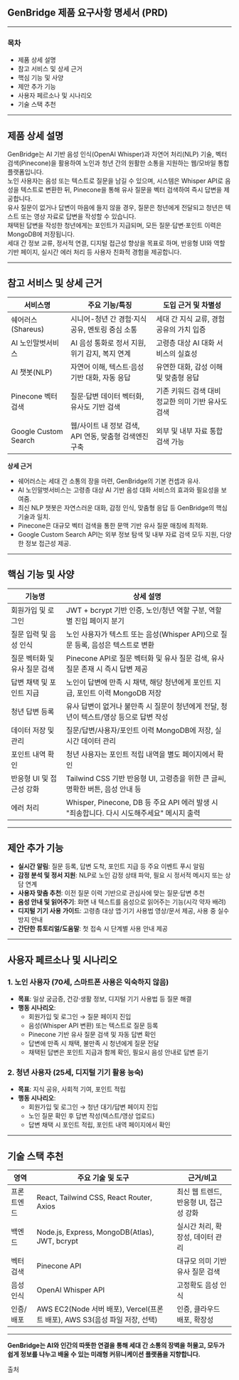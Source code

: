 ## GenBridge 제품 요구사항 명세서 (PRD)

---

### 목차

- 제품 상세 설명
- 참고 서비스 및 상세 근거
- 핵심 기능 및 사양
- 제안 추가 기능
- 사용자 페르소나 및 시나리오
- 기술 스택 추천

---

## 제품 상세 설명

GenBridge는 AI 기반 음성 인식(OpenAI Whisper)과 자연어 처리(NLP) 기술, 벡터 검색(Pinecone)을 활용하여 노인과 청년 간의 원활한 소통을 지원하는 웹/모바일 통합 플랫폼입니다.  
노인 사용자는 음성 또는 텍스트로 질문을 남길 수 있으며, 시스템은 Whisper API로 음성을 텍스트로 변환한 뒤, Pinecone을 통해 유사 질문을 벡터 검색하여 즉시 답변을 제공합니다.  
유사 질문이 없거나 답변이 마음에 들지 않을 경우, 질문은 청년에게 전달되고 청년은 텍스트 또는 영상 자료로 답변을 작성할 수 있습니다.  
채택된 답변을 작성한 청년에게는 포인트가 지급되며, 모든 질문·답변·포인트 이력은 MongoDB에 저장됩니다.  
세대 간 정보 교류, 정서적 연결, 디지털 접근성 향상을 목표로 하며, 반응형 UI와 역할 기반 페이지, 실시간 에러 처리 등 사용자 친화적 경험을 제공합니다.

---

## 참고 서비스 및 상세 근거

| 서비스명             | 주요 기능/특징                                                       | 도입 근거 및 차별성                                   |
|----------------------|---------------------------------------------------------------------|------------------------------------------------------|
| 쉐어러스(Shareus)    | 시니어-청년 간 경험·지식 공유, 멘토링 중심 소통                       | 세대 간 지식 교류, 경험 공유의 가치 입증              |
| AI 노인말벗서비스      | AI 음성 통화로 정서 지원, 위기 감지, 복지 연계                        | 고령층 대상 AI 대화 서비스의 실효성                |
| AI 챗봇(NLP)          | 자연어 이해, 텍스트·음성 기반 대화, 자동 응답                         | 유연한 대화, 감성 이해 및 맞춤형 응답               |
| Pinecone 벡터 검색    | 질문·답변 데이터 벡터화, 유사도 기반 검색                             | 기존 키워드 검색 대비 정교한 의미 기반 유사도 검색     |
| Google Custom Search  | 웹/사이트 내 정보 검색, API 연동, 맞춤형 검색엔진 구축                | 외부 및 내부 자료 통합 검색 가능               |

**상세 근거**
- 쉐어러스는 세대 간 소통의 장을 마련, GenBridge의 기본 컨셉과 유사.
- AI 노인말벗서비스는 고령층 대상 AI 기반 음성 대화 서비스의 효과와 필요성을 보여줌.
- 최신 NLP 챗봇은 자연스러운 대화, 감정 인식, 맞춤형 응답 등 GenBridge의 핵심 기술과 일치.
- Pinecone은 대규모 벡터 검색을 통한 문맥 기반 유사 질문 매칭에 최적화.
- Google Custom Search API는 외부 정보 탐색 및 내부 자료 검색 모두 지원, 다양한 정보 접근성 제공.

---

## 핵심 기능 및 사양

| 기능명                      | 상세 설명                                                                                                   |
|-----------------------------|------------------------------------------------------------------------------------------------------------|
| 회원가입 및 로그인           | JWT + bcrypt 기반 인증, 노인/청년 역할 구분, 역할별 진입 페이지 분기                                        |
| 질문 입력 및 음성 인식        | 노인 사용자가 텍스트 또는 음성(Whisper API)으로 질문 등록, 음성은 텍스트로 변환                             |
| 질문 벡터화 및 유사 질문 검색 | Pinecone API로 질문 벡터화 및 유사 질문 검색, 유사 질문 존재 시 즉시 답변 제공                              |
| 답변 채택 및 포인트 지급      | 노인이 답변에 만족 시 채택, 해당 청년에게 포인트 지급, 포인트 이력 MongoDB 저장                              |
| 청년 답변 등록                | 유사 답변이 없거나 불만족 시 질문이 청년에게 전달, 청년이 텍스트/영상 등으로 답변 작성                       |
| 데이터 저장 및 관리           | 질문/답변/사용자/포인트 이력 MongoDB에 저장, 실시간 데이터 관리                                             |
| 포인트 내역 확인              | 청년 사용자는 포인트 적립 내역을 별도 페이지에서 확인                                                      |
| 반응형 UI 및 접근성 강화       | Tailwind CSS 기반 반응형 UI, 고령층을 위한 큰 글씨, 명확한 버튼, 음성 안내 등                                |
| 에러 처리                     | Whisper, Pinecone, DB 등 주요 API 에러 발생 시 "죄송합니다. 다시 시도해주세요" 메시지 출력                    |

---

## 제안 추가 기능

- **실시간 알림**: 질문 등록, 답변 도착, 포인트 지급 등 주요 이벤트 푸시 알림
- **감정 분석 및 정서 지원**: NLP로 노인 감정 상태 파악, 필요 시 정서적 메시지 또는 상담 연계
- **사용자 맞춤 추천**: 이전 질문 이력 기반으로 관심사에 맞는 질문·답변 추천
- **음성 안내 및 읽어주기**: 화면 내 텍스트를 음성으로 읽어주는 기능(시각 약자 배려)
- **디지털 기기 사용 가이드**: 고령층 대상 앱·기기 사용법 영상/문서 제공, 사용 중 실수 방지 안내
- **간단한 튜토리얼/도움말**: 첫 접속 시 단계별 사용 안내 제공

---

## 사용자 페르소나 및 시나리오

### 1. 노인 사용자 (70세, 스마트폰 사용은 익숙하지 않음)
- **목표**: 일상 궁금증, 건강·생활 정보, 디지털 기기 사용법 등 질문 해결
- **행동 시나리오**:
  - 회원가입 및 로그인 → 질문 페이지 진입
  - 음성(Whisper API 변환) 또는 텍스트로 질문 등록
  - Pinecone 기반 유사 질문 검색 및 자동 답변 확인
  - 답변에 만족 시 채택, 불만족 시 청년에게 질문 전달
  - 채택된 답변은 포인트 지급과 함께 확인, 필요시 음성 안내로 답변 듣기

### 2. 청년 사용자 (25세, 디지털 기기 활용 능숙)
- **목표**: 지식 공유, 사회적 기여, 포인트 적립
- **행동 시나리오**:
  - 회원가입 및 로그인 → 청년 대기/답변 페이지 진입
  - 노인 질문 확인 후 답변 작성(텍스트/영상 업로드)
  - 답변 채택 시 포인트 적립, 포인트 내역 페이지에서 확인

---

## 기술 스택 추천

| 영역         | 주요 기술 및 도구                                                                                  | 근거/비고                               |
|--------------|---------------------------------------------------------------------------------------------------|-----------------------------------------|
| 프론트엔드   | React, Tailwind CSS, React Router, Axios                                                          | 최신 웹 트렌드, 반응형 UI, 접근성 강화 |
| 백엔드       | Node.js, Express, MongoDB(Atlas), JWT, bcrypt                                                     | 실시간 처리, 확장성, 데이터 관리 |
| 벡터 검색    | Pinecone API                                                                                       | 대규모 의미 기반 유사 질문 검색     |
| 음성 인식    | OpenAI Whisper API                                                                                | 고정확도 음성 인식                      |
| 인증/배포    | AWS EC2(Node 서버 배포), Vercel(프론트 배포), AWS S3(음성 파일 저장, 선택)                        | 인증, 클라우드 배포, 확장성             |

---

**GenBridge는 AI와 인간의 따뜻한 연결을 통해 세대 간 소통의 장벽을 허물고, 모두가 쉽게 정보를 나누고 배울 수 있는 미래형 커뮤니케이션 플랫폼을 지향합니다.**

출처